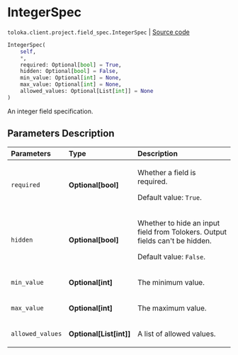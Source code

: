 # IntegerSpec
`toloka.client.project.field_spec.IntegerSpec` | [Source code](https://github.com/Toloka/toloka-kit/blob/v1.2.1/src/client/project/field_spec.py#L84)

```python
IntegerSpec(
    self,
    *,
    required: Optional[bool] = True,
    hidden: Optional[bool] = False,
    min_value: Optional[int] = None,
    max_value: Optional[int] = None,
    allowed_values: Optional[List[int]] = None
)
```

An integer field specification.

## Parameters Description

| Parameters | Type | Description |
| :----------| :----| :-----------|
`required`|**Optional\[bool\]**|<p>Whether a field is required. </p><p>Default value: `True`.</p>
`hidden`|**Optional\[bool\]**|<p>Whether to hide an input field from Tolokers. Output fields can&#x27;t be hidden. </p><p>Default value: `False`.</p>
`min_value`|**Optional\[int\]**|<p>The minimum value.</p>
`max_value`|**Optional\[int\]**|<p>The maximum value.</p>
`allowed_values`|**Optional\[List\[int\]\]**|<p>A list of allowed values.</p>
